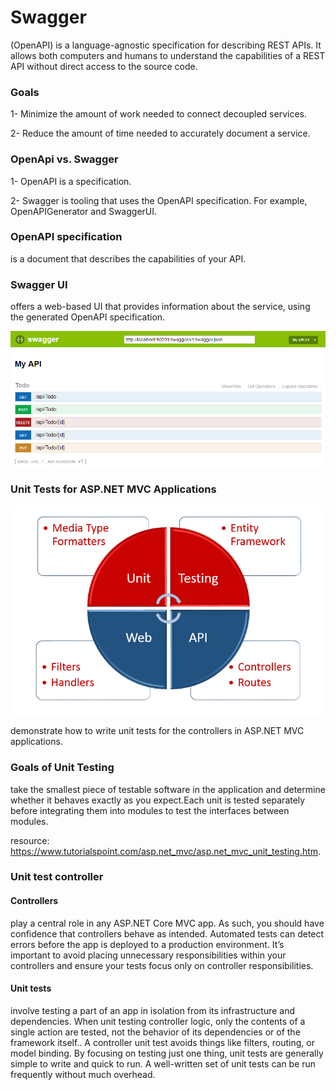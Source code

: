 # Swagger 

(OpenAPI) is a language-agnostic specification for describing REST APIs. It allows both computers and humans to understand the capabilities of a REST API without direct access to the source code.

### Goals

1- Minimize the amount of work needed to connect decoupled services.

2- Reduce the amount of time needed to accurately document a service.

### OpenApi vs. Swagger

1- OpenAPI is a specification.

2- Swagger is tooling that uses the OpenAPI specification. For example, OpenAPIGenerator and SwaggerUI.

### OpenAPI specification

is a document that describes the capabilities of your API.

### Swagger UI 

offers a web-based UI that provides information about the service, using the generated OpenAPI specification. 

![](swagger-ui.png)

### Unit Tests for ASP.NET MVC Applications

![](web-api-unit-testing.png)

demonstrate how to  write unit tests for the controllers in ASP.NET MVC applications. 

### Goals of Unit Testing

take the smallest piece of testable software in the application and determine whether it behaves exactly as you expect.Each unit is tested separately before integrating them into modules to test the interfaces between modules.

resource: https://www.tutorialspoint.com/asp.net_mvc/asp.net_mvc_unit_testing.htm.

### Unit test controller

#### Controllers

play a central role in any ASP.NET Core MVC app. As such, you should have confidence that controllers behave as intended. Automated tests can detect errors before the app is deployed to a production environment. It’s important to avoid placing unnecessary responsibilities within your controllers and ensure your tests focus only on controller responsibilities.

#### Unit tests

involve testing a part of an app in isolation from its infrastructure and dependencies. When unit testing controller logic, only the contents of a single action are tested, not the behavior of its dependencies or of the framework itself.. A controller unit test avoids things like filters, routing, or model binding. By focusing on testing just one thing, unit tests are generally simple to write and quick to run. A well-written set of unit tests can be run frequently without much overhead. 